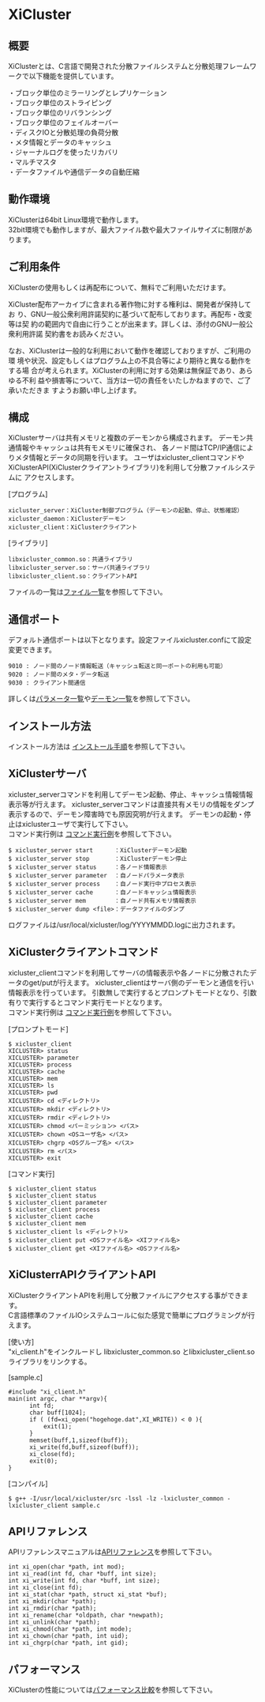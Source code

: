 # XiCluster

## 概要
XiClusterとは、C言語で開発された分散ファイルシステムと分散処理フレームワークで以下機能を提供しています。  

・ブロック単位のミラーリングとレプリケーション  
・ブロック単位のストライピング  
・ブロック単位のリバランシング  
・ブロック単位のフェイルオーバー  
・ディスクIOと分散処理の負荷分散  
・メタ情報とデータのキャッシュ  
・ジャーナルログを使ったリカバリ  
・マルチマスタ  
・データファイルや通信データの自動圧縮


## 動作環境
XiClusterは64bit Linux環境で動作します。  
32bit環境でも動作しますが、最大ファイル数や最大ファイルサイズに制限があります。

## ご利用条件
XiClusterの使用もしくは再配布について、無料でご利用いただけます。  

XiCluster配布アーカイブに含まれる著作物に対する権利は、開発者が保持してお
り、GNU一般公衆利用許諾契約に基づいて配布しております。再配布・改変等は契
約の範囲内で自由に行うことが出来ます。詳しくは、添付のGNU一般公衆利用許諾
契約書をお読みください。

なお、XiClusterは一般的な利用において動作を確認しておりますが、ご利用の環
境や状況、設定もしくはプログラム上の不具合等により期待と異なる動作をする場
合が考えられます。XiClusterの利用に対する効果は無保証であり、あらゆる不利
益や損害等について、当方は一切の責任をいたしかねますので、ご了承いただきま
すようお願い申し上げます。

## 構成
XiClusterサーバは共有メモリと複数のデーモンから構成されます。
デーモン共通情報やキャッシュは共有モメモリに確保され、
各ノード間はTCP/IP通信によりメタ情報とデータの同期を行います。
ユーザはxicluster_clientコマンドやXiClusterAPI(XiClusterクライアントライブラリ)を利用して分散ファイルシステムに
アクセスします。

[プログラム]  
```  
xicluster_server：XiCluster制御プログラム（デーモンの起動、停止、状態確認）  
xicluster_daemon：XiClusterデーモン  
xicluster_client：XiClusterクライアント  
```  
[ライブラリ]  
```  
libxicluster_common.so：共通ライブラリ  
libxicluster_server.so：サーバ共通ライブラリ  
libxicluster_client.so：クライアントAPI  
```  
ファイルの一覧は[ファイル一覧](doc/FILES.md)を参照して下さい。  

## 通信ポート 
デフォルト通信ポートは以下となります。設定ファイルxicluster.confにて設定変更できます。
```  
9010 : ノード間のノード情報転送（キャッシュ転送と同一ポートの利用も可能）  
9020 : ノード間のメタ・データ転送   
9030 : クライアント間通信  
```    
詳しくは[パラメータ一覧](doc/PARAMETER.md)や[デーモン一覧](doc/PROCESS.md)を参照して下さい。 

## インストール方法
インストール方法は [インストール手順](doc/INSTALL.md)を参照して下さい。

## XiClusterサーバ
xicluster_serverコマンドを利用してデーモン起動、停止、キャッシュ情報情報表示等が行えます。
xicluster_serverコマンドは直接共有メモリの情報をダンプ表示するので、デーモン障害時でも原因究明が行えます。
デーモンの起動・停止はxiclusterユーザで実行して下さい。  
コマンド実行例は [コマンド実行例](doc/EXEMPLE.md)を参照して下さい。  

```  
$ xicluster_server start      ：XiClusterデーモン起動  
$ xicluster_server stop       ：XiClusterデーモン停止  
$ xicluster_server status     ：各ノード情報表示  
$ xicluster_server parameter  ：自ノードパラメータ表示  
$ xicluster_server process    ：自ノード実行中プロセス表示  
$ xicluster_server cache      ：自ノードキャッシュ情報表示  
$ xicluster_server mem        ：自ノード共有メモリ情報表示  
$ xicluster_server dump <file>：データファイルのダンプ  
```    
ログファイルは/usr/local/xicluster/log/YYYYMMDD.logに出力されます。  

## XiClusterクライアントコマンド
xicluster_clientコマンドを利用してサーバの情報表示や各ノードに分散されたデータのget/putが行えます。
xicluster_clientはサーバ側のデーモンと通信を行い情報表示を行っています。
引数無しで実行するとプロンプトモードとなり、引数有りで実行するとコマンド実行モードとなります。  
コマンド実行例は [コマンド実行例](doc/EXEMPLE.md)を参照して下さい。  
  
[プロンプトモード]  
```  
$ xicluster_client  
XICLUSTER> status  
XICLUSTER> parameter
XICLUSTER> process
XICLUSTER> cache
XICLUSTER> mem
XICLUSTER> ls  
XICLUSTER> pwd  
XICLUSTER> cd <ディレクトリ>  
XICLUSTER> mkdir <ディレクトリ>  
XICLUSTER> rmdir <ディレクトリ>  
XICLUSTER> chmod <パーミッション> <パス>  
XICLUSTER> chown <OSユーザ名> <パス>  
XICLUSTER> chgrp <OSグループ名> <パス>  
XICLUSTER> rm <パス>  
XICLUSTER> exit  
```    
[コマンド実行] 
```  
$ xicluster_client status  
$ xicluster_client status  
$ xicluster_client parameter
$ xicluster_client process
$ xicluster_client cache
$ xicluster_client mem
$ xicluster_client ls <ディレクトリ>  
$ xicluster_client put <OSファイル名> <XIファイル名>  
$ xicluster_client get <XIファイル名> <OSファイル名>  
```  

## XiClusterrAPIクライアントAPI
XiClusterクライアントAPIを利用して分散ファイルにアクセスする事ができます。  
C言語標準のファイルIOシステムコールに似た感覚で簡単にプログラミングが行えます。  
  
[使い方]  
"xi_client.h"をインクルードし libxicluster_common.so とlibxicluster_client.soライブラリをリンクする。  
  
[sample.c]  
```
#include "xi_client.h"  
main(int argc, char **argv){  
      int fd;  
      char buff[1024];  
      if ( (fd=xi_open("hogehoge.dat",XI_WRITE)) < 0 ){  
          exit(1);  
      }  
      memset(buff,1,sizeof(buff));  
      xi_write(fd,buff,sizeof(buff));  
      xi_close(fd);  
      exit(0);  
}  
```  
[コンパイル]  
```  
$ g++ -I/usr/local/xicluster/src -lssl -lz -lxicluster_common -lxicluster_client sample.c  
```  

## APIリファレンス
APIリファレンスマニュアルは[APIリファレンス](doc/API.md)を参照して下さい。  
```  
int xi_open(char *path, int mod);
int xi_read(int fd, char *buff, int size);  
int xi_write(int fd, char *buff, int size);  
int xi_close(int fd);  
int xi_stat(char *path, struct xi_stat *buf);  
int xi_mkdir(char *path);  
int xi_rmdir(char *path);  
int xi_rename(char *oldpath, char *newpath);  
int xi_unlink(char *path);  
int xi_chmod(char *path, int mode);  
int xi_chown(char *path, int uid);  
int xi_chgrp(char *path, int gid);  
```    

## パフォーマンス
XiClusterの性能については[パフォーマンス比較](doc/PEFORMANCE.md)を参照して下さい。  

